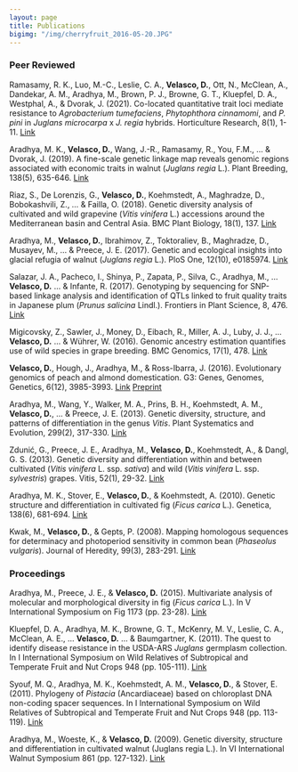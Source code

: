 ```yaml
---
layout: page
title: Publications
bigimg: "/img/cherryfruit_2016-05-20.JPG"
---
```


### Peer Reviewed
Ramasamy, R. K., Luo, M.-C., Leslie, C. A., **Velasco, D.**, Ott, N., McClean, A., Dandekar, A. M., Aradhya, M., Brown, P. J., Browne, G. T., Kluepfel, D. A., Westphal, A., & Dvorak, J. (2021). Co-located quantitative trait loci mediate resistance to _Agrobacterium tumefaciens_, _Phytophthora cinnamomi_, and _P. pini_ in _Juglans microcarpa_ x _J. regia_ hybrids. Horticulture Research, 8(1), 1-11. [Link](https://www.nature.com/articles/s41438-021-00546-7)

Aradhya, M. K., **Velasco, D.**, Wang, J.-R., Ramasamy, R., You, F.M., … & Dvorak, J. (2019). A fine-scale genetic linkage map reveals genomic regions associated with economic traits in walnut (_Juglans regia_ L.). Plant Breeding, 138(5), 635-646. [Link](https://onlinelibrary.wiley.com/doi/abs/10.1111/pbr.12703)

Riaz, S., De Lorenzis, G., **Velasco, D.**, Koehmstedt, A., Maghradze, D., Bobokashvili, Z., … & Failla, O. (2018). Genetic diversity analysis of cultivated and wild grapevine (_Vitis vinifera_ L.) accessions around the Mediterranean basin and Central Asia. BMC Plant Biology, 18(1), 137. [Link](https://bmcplantbiol.biomedcentral.com/articles/10.1186/s12870-018-1351-0)

Aradhya, M., **Velasco, D.**, Ibrahimov, Z., Toktoraliev, B., Maghradze, D., Musayev, M., … & Preece, J. E. (2017). Genetic and ecological insights into glacial refugia of walnut (_Juglans regia_ L.). PloS One, 12(10), e0185974. [Link](https://journals.plos.org/plosone/article?id=10.1371/journal.pone.0185974)

Salazar, J. A., Pacheco, I., Shinya, P., Zapata, P., Silva, C., Aradhya, M., … **Velasco, D.** … & Infante, R. (2017). Genotyping by sequencing for SNP-based linkage analysis and identification of QTLs linked to fruit quality traits in Japanese plum (_Prunus salicina_ Lindl.). Frontiers in Plant Science, 8, 476. [Link](https://www.frontiersin.org/articles/10.3389/fpls.2017.00476)

Migicovsky, Z., Sawler, J., Money, D., Eibach, R., Miller, A. J., Luby, J. J., … **Velasco, D.** … & Wührer, W. (2016). Genomic ancestry estimation quantifies use of wild species in grape breeding. BMC Genomics, 17(1), 478. [Link](https://bmcgenomics.biomedcentral.com/articles/10.1186/s12864-016-2834-8)

**Velasco, D.**, Hough, J., Aradhya, M., & Ross-Ibarra, J. (2016). Evolutionary genomics of peach and almond domestication. G3: Genes, Genomes, Genetics, 6(12), 3985-3993. [Link](https://www.g3journal.org/content/6/12/3985.short) [Preprint](https://www.biorxiv.org/content/10.1101/060160v2.abstract)

Aradhya, M., Wang, Y., Walker, M. A., Prins, B. H., Koehmstedt, A. M., **Velasco, D.**, ... & Preece, J. E. (2013). Genetic diversity, structure, and patterns of differentiation in the genus _Vitis_. Plant Systematics and Evolution, 299(2), 317-330. [Link](https://link.springer.com/article/10.1007/s00606-012-0723-4)

Zdunić, G., Preece, J. E., Aradhya, M., **Velasco, D.**, Koehmstedt, A., & Dangl, G. S. (2013). Genetic diversity and differentiation within and between cultivated (_Vitis vinifera_ L. ssp. _sativa_) and wild (_Vitis vinifera_ L. ssp. _sylvestris_) grapes. Vitis, 52(1), 29-32. [Link](http://citeseerx.ist.psu.edu/viewdoc/download?doi=10.1.1.1004.6883&rep=rep1&type=pdf)

Aradhya, M. K., Stover, E., **Velasco, D.**, & Koehmstedt, A. (2010). Genetic structure and differentiation in cultivated fig (_Ficus carica_ L.). Genetica, 138(6), 681-694. [Link](https://link.springer.com/article/10.1007/s10709-010-9442-3)

Kwak, M., **Velasco, D.**, & Gepts, P. (2008). Mapping homologous sequences for determinacy and photoperiod sensitivity in common bean (_Phaseolus vulgaris_). Journal of Heredity, 99(3), 283-291. [Link](https://academic.oup.com/jhered/article/99/3/283/2188126)

### Proceedings
Aradhya, M., Preece, J. E., & **Velasco, D.** (2015). Multivariate analysis of molecular and morphological diversity in fig (_Ficus carica_ L.). In V International Symposium on Fig 1173 (pp. 23-28). [Link](https://www.actahort.org/books/1173/1173_4.htm)

Kluepfel, D. A., Aradhya, M. K., Browne, G. T., McKenry, M. V., Leslie, C. A., McClean, A. E., … **Velasco, D.** … & Baumgartner, K. (2011). The quest to identify disease resistance in the USDA-ARS _Juglans_ germplasm collection. In I International Symposium on Wild Relatives of Subtropical and Temperate Fruit and Nut Crops 948 (pp. 105-111). [Link](https://www.actahort.org/books/948/948_11.htm)

Syouf, M. Q., Aradhya, M. K., Koehmstedt, A. M., **Velasco, D.**, & Stover, E. (2011). Phylogeny of _Pistacia_ (Ancardiaceae) based on chloroplast DNA non-coding spacer sequences. In I International Symposium on Wild Relatives of Subtropical and Temperate Fruit and Nut Crops 948 (pp. 113-119). [Link](https://www.actahort.org/books/948/948_12.htm)

Aradhya, M., Woeste, K., & **Velasco, D.** (2009). Genetic diversity, structure and differentiation in cultivated walnut (Juglans regia L.). In VI International Walnut Symposium 861 (pp. 127-132). [Link](https://www.actahort.org/books/861/861_16.htm)
